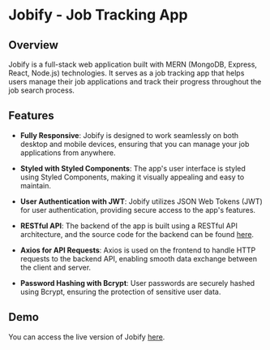 # Jobify - Job Tracking App

## Overview

Jobify is a full-stack web application built with MERN (MongoDB, Express, React, Node.js) technologies. It serves as a job tracking app that helps users manage their job applications and track their progress throughout the job search process.

## Features

- **Fully Responsive**: Jobify is designed to work seamlessly on both desktop and mobile devices, ensuring that you can manage your job applications from anywhere.

- **Styled with Styled Components**: The app's user interface is styled using Styled Components, making it visually appealing and easy to maintain.

- **User Authentication with JWT**: Jobify utilizes JSON Web Tokens (JWT) for user authentication, providing secure access to the app's features.

- **RESTful API**: The backend of the app is built using a RESTful API architecture, and the source code for the backend can be found [here](https://github.com/mustafamsaad/jobify-api).

- **Axios for API Requests**: Axios is used on the frontend to handle HTTP requests to the backend API, enabling smooth data exchange between the client and server.

- **Password Hashing with Bcrypt**: User passwords are securely hashed using Bcrypt, ensuring the protection of sensitive user data.

## Demo

You can access the live version of Jobify [here](https://jobify-mus.vercel.app).
